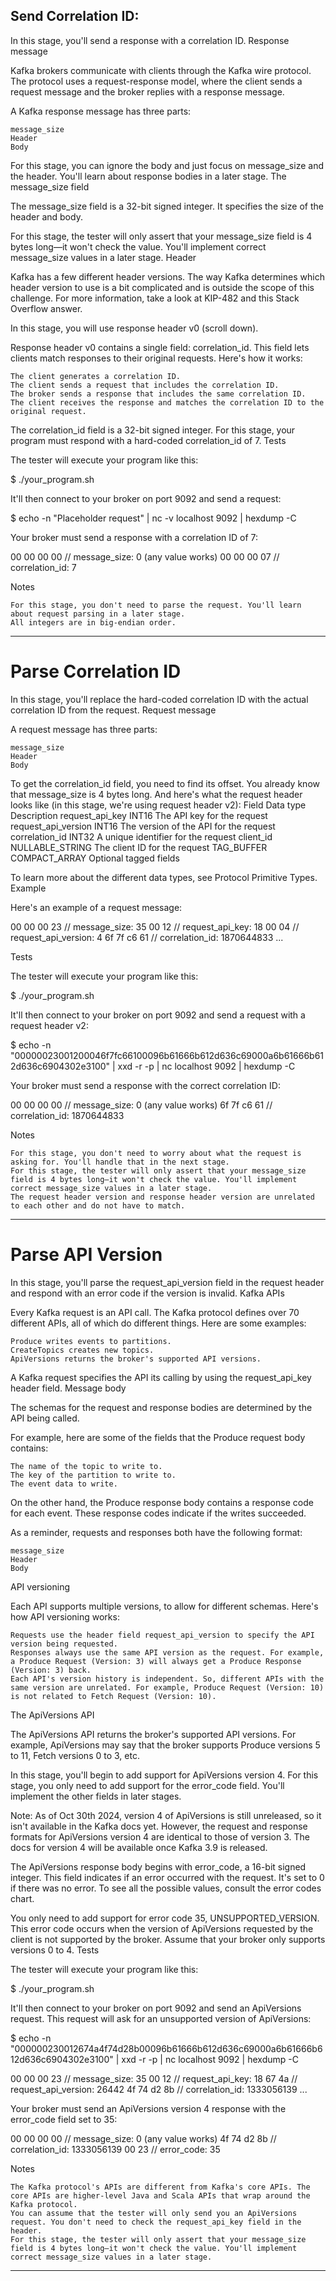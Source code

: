 


## Send Correlation ID: 

In this stage, you'll send a response with a correlation ID.
Response message

Kafka brokers communicate with clients through the Kafka wire protocol. The protocol uses a request-response model, where the client sends a request message and the broker replies with a response message.

A Kafka response message has three parts:

    message_size
    Header
    Body

For this stage, you can ignore the body and just focus on message_size and the header. You'll learn about response bodies in a later stage.
The message_size field

The message_size field is a 32-bit signed integer. It specifies the size of the header and body.

For this stage, the tester will only assert that your message_size field is 4 bytes long—it won't check the value. You'll implement correct message_size values in a later stage.
Header

Kafka has a few different header versions. The way Kafka determines which header version to use is a bit complicated and is outside the scope of this challenge. For more information, take a look at KIP-482 and this Stack Overflow answer.

In this stage, you will use response header v0 (scroll down).

Response header v0 contains a single field: correlation_id. This field lets clients match responses to their original requests. Here's how it works:

    The client generates a correlation ID.
    The client sends a request that includes the correlation ID.
    The broker sends a response that includes the same correlation ID.
    The client receives the response and matches the correlation ID to the original request.

The correlation_id field is a 32-bit signed integer. For this stage, your program must respond with a hard-coded correlation_id of 7.
Tests

The tester will execute your program like this:

$ ./your_program.sh

It'll then connect to your broker on port 9092 and send a request:

$ echo -n "Placeholder request" | nc -v localhost 9092 | hexdump -C

Your broker must send a response with a correlation ID of 7:

00 00 00 00  // message_size:   0 (any value works)
00 00 00 07  // correlation_id: 7

Notes

    For this stage, you don't need to parse the request. You'll learn about request parsing in a later stage.
    All integers are in big-endian order.


------------------


# Parse Correlation ID

In this stage, you'll replace the hard-coded correlation ID with the actual correlation ID from the request.
Request message

A request message has three parts:

    message_size
    Header
    Body

To get the correlation_id field, you need to find its offset. You already know that message_size is 4 bytes long. And here's what the request header looks like (in this stage, we're using request header v2):
Field 	Data type 	Description
request_api_key 	INT16 	The API key for the request
request_api_version 	INT16 	The version of the API for the request
correlation_id 	INT32 	A unique identifier for the request
client_id 	NULLABLE_STRING 	The client ID for the request
TAG_BUFFER 	COMPACT_ARRAY 	Optional tagged fields

To learn more about the different data types, see Protocol Primitive Types.
Example

Here's an example of a request message:

00 00 00 23  // message_size:        35
00 12        // request_api_key:     18
00 04        // request_api_version: 4
6f 7f c6 61  // correlation_id:      1870644833
...

Tests

The tester will execute your program like this:

$ ./your_program.sh

It'll then connect to your broker on port 9092 and send a request with a request header v2:

$ echo -n "00000023001200046f7fc66100096b61666b612d636c69000a6b61666b612d636c6904302e3100" | xxd -r -p | nc localhost 9092 | hexdump -C

Your broker must send a response with the correct correlation ID:

00 00 00 00  // message_size:   0 (any value works)
6f 7f c6 61  // correlation_id: 1870644833

Notes

    For this stage, you don't need to worry about what the request is asking for. You'll handle that in the next stage.
    For this stage, the tester will only assert that your message_size field is 4 bytes long—it won't check the value. You'll implement correct message_size values in a later stage.
    The request header version and response header version are unrelated to each other and do not have to match.


------------------

# Parse API Version



In this stage, you'll parse the request_api_version field in the request header and respond with an error code if the version is invalid.
Kafka APIs

Every Kafka request is an API call. The Kafka protocol defines over 70 different APIs, all of which do different things. Here are some examples:

    Produce writes events to partitions.
    CreateTopics creates new topics.
    ApiVersions returns the broker's supported API versions.

A Kafka request specifies the API its calling by using the request_api_key header field.
Message body

The schemas for the request and response bodies are determined by the API being called.

For example, here are some of the fields that the Produce request body contains:

    The name of the topic to write to.
    The key of the partition to write to.
    The event data to write.

On the other hand, the Produce response body contains a response code for each event. These response codes indicate if the writes succeeded.

As a reminder, requests and responses both have the following format:

    message_size
    Header
    Body

API versioning

Each API supports multiple versions, to allow for different schemas. Here's how API versioning works:

    Requests use the header field request_api_version to specify the API version being requested.
    Responses always use the same API version as the request. For example, a Produce Request (Version: 3) will always get a Produce Response (Version: 3) back.
    Each API's version history is independent. So, different APIs with the same version are unrelated. For example, Produce Request (Version: 10) is not related to Fetch Request (Version: 10).

The ApiVersions API

The ApiVersions API returns the broker's supported API versions. For example, ApiVersions may say that the broker supports Produce versions 5 to 11, Fetch versions 0 to 3, etc.

In this stage, you'll begin to add support for ApiVersions version 4. For this stage, you only need to add support for the error_code field. You'll implement the other fields in later stages.

Note: As of Oct 30th 2024, version 4 of ApiVersions is still unreleased, so it isn't available in the Kafka docs yet. However, the request and response formats for ApiVersions version 4 are identical to those of version 3. The docs for version 4 will be available once Kafka 3.9 is released.

The ApiVersions response body begins with error_code, a 16-bit signed integer. This field indicates if an error occurred with the request. It's set to 0 if there was no error. To see all the possible values, consult the error codes chart.

You only need to add support for error code 35, UNSUPPORTED_VERSION. This error code occurs when the version of ApiVersions requested by the client is not supported by the broker. Assume that your broker only supports versions 0 to 4.
Tests

The tester will execute your program like this:

$ ./your_program.sh  

It'll then connect to your broker on port 9092 and send an ApiVersions request. This request will ask for an unsupported version of ApiVersions:

$ echo -n "000000230012674a4f74d28b00096b61666b612d636c69000a6b61666b612d636c6904302e3100" | xxd -r -p | nc localhost 9092 | hexdump -C

00 00 00 23  // message_size:        35
00 12        // request_api_key:     18
67 4a        // request_api_version: 26442
4f 74 d2 8b  // correlation_id:      1333056139
...

Your broker must send an ApiVersions version 4 response with the error_code field set to 35:

00 00 00 00  // message_size:   0 (any value works)
4f 74 d2 8b  // correlation_id: 1333056139
00 23        // error_code:     35

Notes

    The Kafka protocol's APIs are different from Kafka's core APIs. The core APIs are higher-level Java and Scala APIs that wrap around the Kafka protocol.
    You can assume that the tester will only send you an ApiVersions request. You don't need to check the request_api_key field in the header.
    For this stage, the tester will only assert that your message_size field is 4 bytes long—it won't check the value. You'll implement correct message_size values in a later stage.

------------------